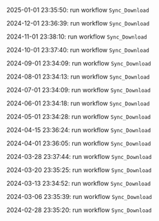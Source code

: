 2025-01-01 23:35:50: run workflow `Sync_Download` 

2024-12-01 23:36:39: run workflow `Sync_Download` 

2024-11-01 23:38:10: run workflow `Sync_Download` 

2024-10-01 23:37:40: run workflow `Sync_Download` 

2024-09-01 23:34:09: run workflow `Sync_Download` 

2024-08-01 23:34:13: run workflow `Sync_Download` 

2024-07-01 23:34:09: run workflow `Sync_Download` 

2024-06-01 23:34:18: run workflow `Sync_Download` 

2024-05-01 23:34:28: run workflow `Sync_Download` 

2024-04-15 23:36:24: run workflow `Sync_Download` 

2024-04-01 23:36:05: run workflow `Sync_Download` 

2024-03-28 23:37:44: run workflow `Sync_Download` 

2024-03-20 23:35:25: run workflow `Sync_Download` 

2024-03-13 23:34:52: run workflow `Sync_Download` 

2024-03-06 23:35:39: run workflow `Sync_Download` 

2024-02-28 23:35:20: run workflow `Sync_Download` 


